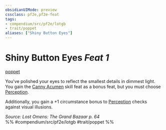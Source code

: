 ```yaml
---
obsidianUIMode: preview
cssclass: pf2e,pf2e-feat
tags:
- compendium/src/pf2e/lotgb
- trait/poppet
aliases: ["Shiny Button Eyes"]
---
```

# Shiny Button Eyes  *Feat 1*  
[poppet](../../rules/traits/poppet-lotgb.md)  


You've polished your eyes to reflect the smallest details in dimmest light. You gain the [Canny Acumen](canny-acumen.md) skill feat as a bonus feat, but you must choose [Perception](../skills.md#Perception).

Additionally, you gain a +1 circumstance bonus to [Perception](../skills.md#Perception) checks against visual illusions.

*Source: Lost Omens: The Grand Bazaar p. 64*  
%% #compendium/src/pf2e/lotgb #trait/poppet %%